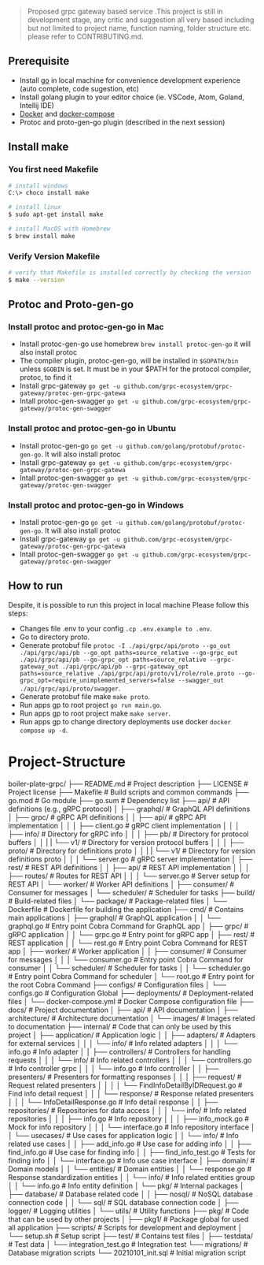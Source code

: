 > Proposed grpc gateway based service .This project is still in development stage, any critic and suggestion all very based including but not limited to project name, function naming, folder structure etc. please refer to CONTRIBUTING.md.

## Prerequisite

- Install [go](https://golang.org/doc/install) in local machine for convenience development experience (auto complete, code sugestion, etc)
- Install golang plugin to your editor choice (ie. VSCode, Atom, Goland, Intellij IDE)
- [Docker](https://docs.docker.com/install/) and [docker-compose](https://docs.docker.com/compose/)
- Protoc and proto-gen-go plugin (described in the next session)

## Install make

### You first need Makefile

```sh
# install windows
C:\> choco install make
```

```sh
# install linux
$ sudo apt-get install make
```

```sh
# install MacOS with Homebrew
$ brew install make
```

### Verify Version Makefile

```sh
# verify that Makefile is installed correctly by checking the version
$ make --version
```

## Protoc and Proto-gen-go

### Install protoc and protoc-gen-go in Mac

- Install protoc-gen-go use homebrew `brew install protoc-gen-go` it will also install protoc
- The compiler plugin, protoc-gen-go, will be installed in `$GOPATH/bin` unless `$GOBIN` is set. It must be in your $PATH for the protocol compiler, protoc, to find it
- Install grpc-gateway  `go get -u github.com/grpc-ecosystem/grpc-gateway/protoc-gen-grpc-gatewa`
- Intall protoc-gen-swagger `go get -u github.com/grpc-ecosystem/grpc-gateway/protoc-gen-swagger`

### Install protoc and protoc-gen-go in Ubuntu

- Install protoc-gen-go `go get -u github.com/golang/protobuf/protoc-gen-go`. It will also install protoc
- Install grpc-gateway  `go get -u github.com/grpc-ecosystem/grpc-gateway/protoc-gen-grpc-gatewa`
- Intall protoc-gen-swagger `go get -u github.com/grpc-ecosystem/grpc-gateway/protoc-gen-swagger`

### Install protoc and protoc-gen-go in Windows

- Install protoc-gen-go `go get -u github.com/golang/protobuf/protoc-gen-go`. It will also install protoc
- Install grpc-gateway  `go get -u github.com/grpc-ecosystem/grpc-gateway/protoc-gen-grpc-gatewa`
- Intall protoc-gen-swagger `go get -u github.com/grpc-ecosystem/grpc-gateway/protoc-gen-swagger`

## How to run

Despite, it is possible to run this project in local machine Please follow this steps:
- Changes file .env to your config `.cp .env.example to .env`.
- Go to directory proto.
- Generate protobuf file `protoc -I ./api/grpc/api/proto --go_out ./api/grpc/api/pb --go_opt paths=source_relative --go-grpc_out ./api/grpc/api/pb --go-grpc_opt paths=source_relative --grpc-gateway_out ./api/grpc/api/pb --grpc-gateway_opt paths=source_relative ./api/grpc/api/proto/v1/role/role.proto --go-grpc_opt=require_unimplemented_servers=false --swagger_out ./api/grpc/api/proto/swagger`.
- Generate protobuf file make `make proto`.
- Run apps gp to root project `go run main.go`.
- Run apps gp to root project make `make server`.
- Run apps gp to change directory deployments use docker `docker compose up -d`.

# Project-Structure

  boiler-plate-grpc/
  ├── README.md               # Project description
  ├── LICENSE                 # Project license
  ├── Makefile                # Build scripts and common commands
  ├── go.mod                  # Go module
  ├── go.sum                  # Dependency list
  ├── api/                    # API definitions (e.g., gRPC protocol)
  │   ├── graphql/            # GraphQL API definitions
  │   ├── grpc/               # gRPC API definitions
  │   │   ├── api/            # gRPC API implementation
  │   │   │   ├── client.go   # gRPC client implementation
  │   │   │   ├── info/       # Directory for gRPC info
  │   │   │   ├── pb/         # Directory for protocol buffers
  │   │   |   |   └── v1/     # Directory for version protocol buffers
  │   │   │   ├── proto/      # Directory for definitions proto
  │   │   |   |   └── v1/     # Directory for version definitions proto
  │   │   │   └── server.go   # gRPC server implementation
  │   ├── rest/               # REST API definitions
  │   │   ├── api/            # REST API implementation
  │   │   │   ├── routes/     # Routes for REST API
  │   │   │   └── server.go   # Server setup for REST API
  │   └── worker/             # Worker API definitions
  │       ├── consumer/       # Consumer for messages
  │       └── scheduler/      # Scheduler for tasks
  ├── build/                  # Build-related files
  │    └── package/           # Package-related files
  │        └── Dockerfile     # Dockerfile for building the application
  ├── cmd/                    # Contains main applications
  │   ├── graphql/            # GraphQL application
  │   │   └── graphql.go      # Entry point Cobra Command for GraphQL app
  │   ├── grpc/               # gRPC application
  │   │   └── grpc.go         # Entry point for gRPC app
  │   ├── rest/               # REST application
  │   │   └── rest.go         # Entry point Cobra Command for REST app
  │   ├── worker/             # Worker application
  │   │   ├── consumer/       # Consumer for messages
  │   │   │   └── consumer.go # Entry point Cobra Command for consumer
  │   │   └── scheduler/      # Scheduler for tasks
  │   │      └── scheduler.go # Entry point Cobra Command for scheduler
  │   └── root.go             # Entry point for the root Cobra Command
  ├── configs/                # Configuration files
  │   └── configs.go          # Configuration Global
  ├── deployments/            # Deployment-related files
  │   └── docker-compose.yml  # Docker Compose configuration file
  ├── docs/                   # Project documentation
  │   ├── api/                # API documentation
  │   ├── architecture/       # Architecture documentation
  │   └── images/             # Images related to documentation
  ├── internal/               # Code that can only be used by this project
  │   ├── application/        # Application logic
  │   │   ├── adapters/       # Adapters for external services
  │   │   │   └── info/       # Info related adapters
  │   │   │       └── info.go # Info adapter
  │   │   ├── controllers/    # Controllers for handling requests
  │   │   │   └── info/       # Info related controllers
  │   │   │       └── controllers.go # Info controller grpc
  │   │   │       └── info.go # Info controller
  │   │   ├── presenters/     # Presenters for formatting responses
  │   │   │   ├── request/    # Request related presenters
  │   │   │   │   └── FindInfoDetailByIDRequest.go # Find info detail request
  │   │   │   └── response/   # Response related presenters
  │   │   │       └── InfoDetailResponse.go # Info detail response
  │   │   ├── repositories/   # Repositories for data access
  │   │   │   └── info/       # Info related repositories
  │   │   │       ├── info.go      # Info repository
  │   │   │       ├── info_mock.go # Mock for info repository
  │   │   │       └── interface.go # Info repository interface
  │   │   └── usecases/       # Use cases for application logic
  │   │       └── info/       # Info related use cases
  │   │           ├── add_info.go # Use case for adding info
  │   │           ├── find_info.go # Use case for finding info
  │   │           ├── find_info_test.go # Tests for finding info
  │   │           └── interface.go # Info use case interface
  │   ├── domain/             # Domain models
  │   │   └── entities/       # Domain entities
  │   │       └── response.go # Response standardization entities
  │   │       └── info/       # Info related entities group
  │   │           └── info.go # Info entity definition
  │   └── pkg/                # Internal packages
  │       ├── database/       # Database related code
  │       │   ├── nosql/      # NoSQL database connection code
  │       │   └── sql/        # SQL database connection code
  │       ├── logger/         # Logging utilities
  │       └── utils/          # Utility functions
  ├── pkg/                    # Code that can be used by other projects
  │   ├── pkg1/               # Package global for used all application
  ├── scripts/                # Scripts for development and deployment
  │   └── setup.sh            # Setup script
  ├── test/                   # Contains test files
  │   ├── testdata/           # Test data
  │   └── integration_test.go # Integration test
  └── migrations/             # Database migration scripts
      └── 20210101_init.sql   # Initial migration script